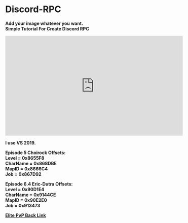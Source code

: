 # Discord-RPC
<b>Add your image whatever you want.</b><br>
<b>Simple Tutorial For Create Discord RPC<b><br>
<iframe width="560" height="315" src="https://www.youtube.com/embed/SCS9inS-q6E" frameborder="0" allow="accelerometer; autoplay; clipboard-write; encrypted-media; gyroscope; picture-in-picture" allowfullscreen></iframe>

<b>I use VS 2019.</b>

<b>Episode 5 Choirock Offsets:</b><br>
Level = 0x8655F8<br>
CharName = 0x868DBE<br>
MapID = 0x8666C4<br>
Job = 0x867D92<br>

<b>Episode 6.4 Eric-Dutra Offsets:</b><br>
Level = 0x90D1E4<br>
CharName = 0x9144CE<br>
MapID = 0x90E2E0<br>
Job = 0x913473<br>


<a href="https://www.elitepvpers.com/forum/shaiya-pserver-guides-releases/4830584-release-discord-rpc.html">Elite PvP Back Link</a>
